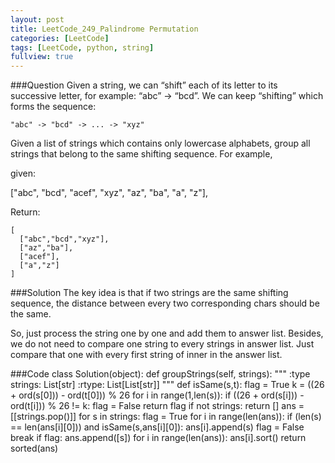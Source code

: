 ```yaml
---
layout: post
title: LeetCode_249_Palindrome Permutation
categories: [LeetCode]
tags: [LeetCode, python, string]
fullview: true
---
```

###Question
Given a string, we can “shift” each of its letter to its successive letter, for example: “abc” -> “bcd”. We can keep “shifting” which forms the sequence:

	"abc" -> "bcd" -> ... -> "xyz"

Given a list of strings which contains only lowercase alphabets, group all strings that belong to the same shifting sequence.
For example,

given: 

["abc", "bcd", "acef", "xyz", "az", "ba", "a", "z"], 

Return:

	[
      ["abc","bcd","xyz"],
      ["az","ba"],
      ["acef"],
      ["a","z"]
    ]

    
###Solution
The key idea is that if two strings are the same shifting sequence, the distance between every two corresponding chars should be the same. 

So, just process the string one by one and add them to answer list. Besides, we do not need to compare one string to every strings in answer list. Just compare that one with every first string of inner in the answer list. 


###Code
	class Solution(object):
        def groupStrings(self, strings):
            """
            :type strings: List[str]
            :rtype: List[List[str]]
            """
            def isSame(s,t):
                flag = True
                k = ((26 + ord(s[0])) - ord(t[0])) % 26
                for i in range(1,len(s)):
                    if ((26 + ord(s[i])) - ord(t[i])) % 26 != k:
                        flag = False
                return flag 
            if not strings:
                return []
            ans = [[strings.pop()]]
            for s in strings:
                flag = True
                for i in range(len(ans)):
                    if (len(s) == len(ans[i][0])) and isSame(s,ans[i][0]):
                        ans[i].append(s)
                        flag = False
                        break
                if flag:
                    ans.append([s])
            for i in range(len(ans)):
                ans[i].sort()
            return sorted(ans)